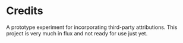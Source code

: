# Credits
A prototype experiment for incorporating third-party attributions.
This project is very much in flux and not ready for use just yet.
